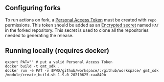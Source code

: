 Configuring forks
-----------------

To run actions on fork, a [Personal Access Token](https://docs.github.com/en/github/authenticating-to-github/keeping-your-account-and-data-secure/creating-a-personal-access-token) 
must be created with `repo` permissions. This token should be added as an [Encrypted secret](https://docs.github.com/en/actions/reference/encrypted-secrets)
named `PAT` in the forked repository. This secret is used to clone all the repositories needed to generating the 
release.  

Running locally (requires docker)
---------------------------------
    export PAT="" # put a valid Personal Access Token
    docker build -t gmt_sdk .
    docker run -e PAT -v $PWD/github/workspace/:/github/workspace/ gmt_sdk /module/create_build.sh 1.9.0 20210625-caa849b